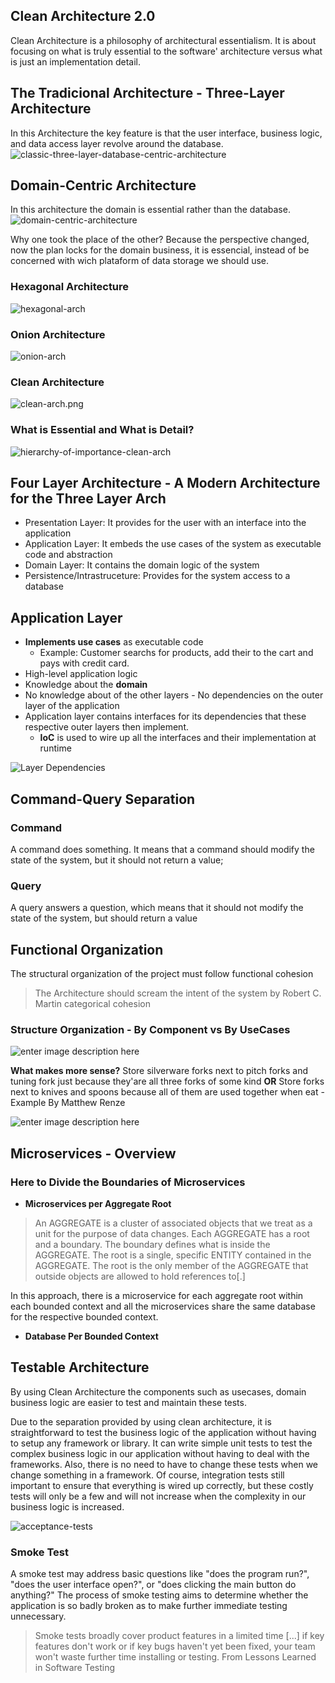 ## Clean Architecture 2.0

Clean Architecture is a philosophy of architectural essentialism. It is about focusing on what is truly essential to the software' architecture versus what is just an implementation detail. 

## The Tradicional Architecture - Three-Layer Architecture
In this Architecture the key feature is that the user interface, business logic, and data access layer revolve around the database.
![classic-three-layer-database-centric-architecture](resources/classic-three-layer-database-centric-architecture.png)

## Domain-Centric Architecture
In this architecture the domain is essential rather than the database.  
![domain-centric-architecture](resources/domain-centric-architecture.png)

Why one took the place of the other? Because the perspective changed, now the plan locks for the domain business, it is essencial, instead of be concerned with wich plataform of data storage we should use.

### Hexagonal Architecture
![hexagonal-arch](resources/hexagonal-arch.png)
### Onion Architecture
![onion-arch](resources/onion-arch.png)
### Clean Architecture
![clean-arch.png](resources/clean-arch.png)

### What is Essential and What is Detail?
![hierarchy-of-importance-clean-arch](resources/hierarchy-of-importance-clean-arch.png)


## Four Layer Architecture - A Modern Architecture for the Three Layer Arch
 * Presentation Layer:  It provides for the user with an interface into the application 
 * Application Layer: It embeds the use cases of the system as executable code and abstraction
 * Domain Layer: It contains the domain logic of the system
 * Persistence/Intrastruceture: Provides for the system access to a database

##  Application Layer
- **Implements use cases** as executable code
	- Example: Customer searchs for products, add their to the cart and pays with credit card. 
- High-level application logic
- Knowledge about the **domain**  
- No knowledge about of the other layers - No dependencies on the outer layer of the application
- Application layer contains interfaces for its dependencies that these respective outer layers then implement.
	- **IoC** is used to wire up all the interfaces and their implementation  at runtime

![Layer Dependencies](resources/layer-dependencies.png)

## Command-Query Separation
### Command
A command does something. It means that a command should modify the state of the system, but it should not return a value;

### Query
A query answers a question, which means that it should not modify the state of the system, but should return a value

## Functional Organization
The structural organization of the project must follow functional cohesion
> The Architecture should scream the intent of the system by Robert C. Martin
categorical cohesion
### Structure Organization - By  Component vs By UseCases

![enter image description here](resources/system-organization-based-components-vs-use-cases.png)

**What makes more sense?**
Store silverware forks next to pitch forks and tuning fork just because they'are all three forks of some kind **OR** Store forks next to knives and spoons because all of them are used together when eat - Example By Matthew Renze

![enter image description here](resources/system-organization-based-components-vs-use-cases.png)

## Microservices - Overview

### Here to Divide the Boundaries of Microservices
- **Microservices per Aggregate Root**
> An AGGREGATE is a cluster of associated objects that we treat as a unit for the purpose of data changes. Each AGGREGATE has a root and a boundary. The boundary defines what is inside the AGGREGATE. The root is a single, specific ENTITY contained in the AGGREGATE.
> The root is the only member of the AGGREGATE that outside objects are allowed to hold references to[.]

In this approach, there is a microservice for each aggregate root within each bounded context and all the microservices share the same database for the respective bounded context.

- **Database Per Bounded Context**

## Testable Architecture

By using Clean Architecture the components such as usecases, domain business logic are easier to test and maintain these tests.

Due to the separation provided by using clean architecture, it is straightforward to test the business logic of the application without having to setup any framework or library.  It can write simple unit tests to test the complex business logic in our application without having to deal with the frameworks. Also, there is no need to have to change these tests when we change something in a framework. Of course, integration tests still important to ensure that everything is wired up correctly, but these costly tests will only be a few and will not increase when the complexity in our business logic is increased.

![acceptance-tests](resources/acceptance-tests.png)

### Smoke Test
A smoke test may address basic questions like "does the program run?", "does the user interface open?", or "does clicking the main button do anything?" The process of smoke testing aims to determine whether the application is so badly broken as to make further immediate testing unnecessary. 

>Smoke tests broadly cover product features in a limited time [...] if key features don't work or if key bugs haven't yet been fixed, your team won't waste further time installing or testing. From Lessons Learned in Software Testing
